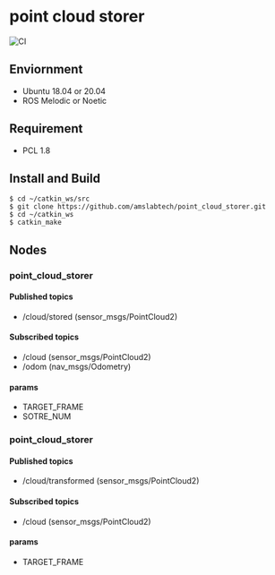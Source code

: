 # point cloud storer

![CI](https://github.com/amslabtech/point_cloud_storer/workflows/CI/badge.svg)

## Enviornment
- Ubuntu 18.04 or 20.04
- ROS Melodic or Noetic

## Requirement
- PCL 1.8

## Install and Build
```
$ cd ~/catkin_ws/src
$ git clone https://github.com/amslabtech/point_cloud_storer.git
$ cd ~/catkin_ws
$ catkin_make
```

## Nodes
### point_cloud_storer
#### Published topics
- /cloud/stored (sensor_msgs/PointCloud2)

#### Subscribed topics
- /cloud (sensor_msgs/PointCloud2)
- /odom (nav_msgs/Odometry)

#### params
- TARGET_FRAME
- SOTRE_NUM


### point_cloud_storer
#### Published topics
- /cloud/transformed (sensor_msgs/PointCloud2)

#### Subscribed topics
- /cloud (sensor_msgs/PointCloud2)

#### params
- TARGET_FRAME
